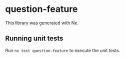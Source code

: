 # question-feature

This library was generated with [Nx](https://nx.dev).

## Running unit tests

Run `nx test question-feature` to execute the unit tests.
